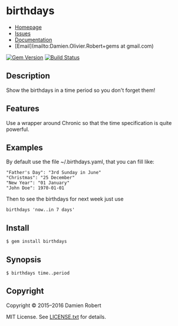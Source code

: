 # birthdays

* [Homepage](https://github.com/DamienRobert/birthdays#readme)
* [Issues](https://github.com/DamienRobert/birthdays/issues)
* [Documentation](http://rubydoc.info/gems/birthdays)
* [Email](mailto:Damien.Olivier.Robert+gems at gmail.com)

[![Gem Version](https://img.shields.io/gem/v/birthdays.svg)](https://rubygems.org/gems/birthdays)
[![Build Status](https://travis-ci.org/DamienRobert/birthdays.svg?branch=master)](https://travis-ci.org/DamienRobert/birthdays)

## Description

Show the birthdays in a time period so you don't forget them!

## Features

Use a wrapper around Chronic so that the time specification is quite
powerful.

## Examples

By default use the file ~/.birthdays.yaml, that you can fill like:

    "Father's Day": "3rd Sunday in June"
    "Christmas": "25 December"
    "New Year": "01 January"
    "John Doe": 1970-01-01

Then to see the birthdays for next week just use

    birthdays 'now..in 7 days'

## Install

    $ gem install birthdays

## Synopsis

    $ birthdays time..period

## Copyright

Copyright © 2015–2016 Damien Robert

MIT License. See [LICENSE.txt](./LICENSE.txt) for details.
